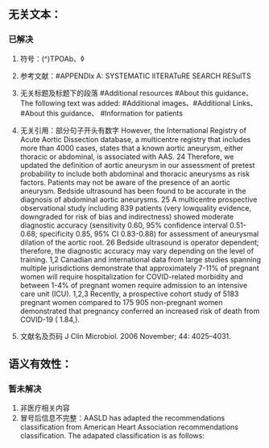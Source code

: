 ## 无关文本：
### 已解决
1. 符号：(^)TPOAb、◊
2. 参考文献：#APPENDIx A: SYSTEMATIC lITERATuRE SEARCH RESulTS
3. 无关标题及标题下的段落 
#Additional resources
#About this guidance、The following text was added: 
#Additional images、#Additional Links、 #About this guidance、 #Information for patients

4. 无关引用：部分句子开头有数字
However, the International Registry of Acute Aortic Dissection database, a multicentre registry that includes more than 4000 cases, states that a known aortic aneurysm, either thoracic or abdominal, is associated with AAS. 24 Therefore, we updated the definition of aortic aneurysm in our assessment of pretest probability to include both abdominal and thoracic aneurysms as risk factors.
Patients may not be aware of the presence of an aortic aneurysm. Bedside ultrasound has been found to be accurate in the diagnosis of abdominal aortic aneurysms. 25 A multicentre prospective observational study including 839 patients (very lowquality evidence, downgraded for risk of bias and indirectness) showed moderate diagnostic accuracy (sensitivity 0.60, 95% confidence interval  0.51-0.68; specificity 0.85, 95% CI 0.83-0.88) for assessment of aneurysmal dilation of the aortic root. 26 Bedside ultrasound is operator dependent; therefore, the diagnostic accuracy may vary depending on the level of training. 
 1,2 Canadian and international data from large studies spanning multiple jurisdictions demonstrate that approximately 7-11% of pregnant women will require hospitalization for COVID-related morbidity and between 1-4% of pregnant women require admission to an intensive care unit (ICU). 1,2,3 Recently, a prospective cohort study of 5183 pregnant women compared to 175 905 non-pregnant women demonstrated that pregnancy conferred an increased risk of death from COVID-19 ( 1.84,).

5. 文献名及页码
J Clin Microbiol. 2006 November; 44: 4025–4031.

## 语义有效性：
### 暂未解决
1. 非医疗相关内容
2. 冒号后信息不完整：AASLD has adapted the recommendations classification from American Heart Association recommendations classification. The adapated classification is as follows:

